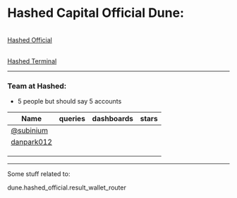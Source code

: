 # Hashed Capital Official Dune: 

<br>[Hashed Official](https://dune.com/hashed_official/)

<br>[Hashed Terminal](https://dune.com/hashed_official/hashed-terminal)

---
### Team at **Hashed**:

- 5 people but should say 5 accounts

| Name                                      | queries | dashboards | stars |
| ---                                       | ---     | ---        | ---   |
| [@subinium](https://dune.com/subinium)    |         |            |       |
| [danpark012](https://dune.com/danpark012) |         |            |       | 
| []()                                      |         |            |       |
| []()                                      |         |            |       |
| []()                                      |         |            |       |

---
Some stuff related to: 

dune.hashed_official.result_wallet_router
